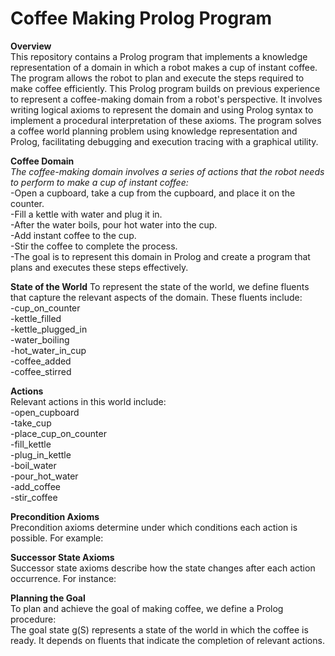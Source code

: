 # Coffee Making Prolog Program  

**Overview**  
This repository contains a Prolog program that implements a knowledge representation of a domain in which a robot makes a cup of instant coffee. The program allows the robot to plan and execute the steps required to make coffee efficiently.
This Prolog program builds on previous experience to represent a coffee-making domain from a robot's perspective. It involves writing logical axioms to represent the domain and using Prolog syntax to implement a procedural interpretation of these axioms. The program solves a coffee world planning problem using knowledge representation and Prolog, facilitating debugging and execution tracing with a graphical utility.

**Coffee Domain**  
*The coffee-making domain involves a series of actions that the robot needs to perform to make a cup of instant coffee:*   
 -Open a cupboard, take a cup from the cupboard, and place it on the counter.  
 -Fill a kettle with water and plug it in.  
 -After the water boils, pour hot water into the cup.  
 -Add instant coffee to the cup.  
 -Stir the coffee to complete the process.  
 -The goal is to represent this domain in Prolog and create a program that plans and executes these steps effectively.  

**State of the World**
To represent the state of the world, we define fluents that capture the relevant aspects of the domain. These fluents include:  
 -cup_on_counter  
 -kettle_filled  
 -kettle_plugged_in  
 -water_boiling  
 -hot_water_in_cup  
 -coffee_added  
 -coffee_stirred  

 **Actions**  
Relevant actions in this world include:  
 -open_cupboard  
 -take_cup  
 -place_cup_on_counter  
 -fill_kettle  
 -plug_in_kettle  
 -boil_water  
 -pour_hot_water  
 -add_coffee  
 -stir_coffee  

**Precondition Axioms**  
Precondition axioms determine under which conditions each action is possible. For example:  

**Successor State Axioms**  
Successor state axioms describe how the state changes after each action occurrence. For instance:  

**Planning the Goal**  
To plan and achieve the goal of making coffee, we define a Prolog procedure:  
The goal state g(S) represents a state of the world in which the coffee is ready. It depends on fluents that indicate the completion of relevant actions.  
 
